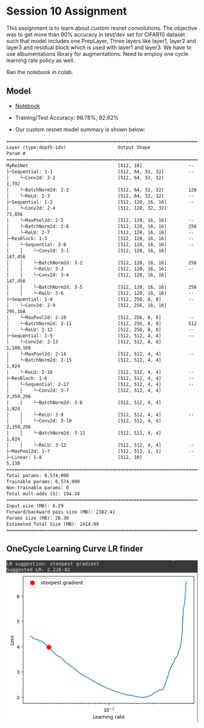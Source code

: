 # Session 10 Assignment

This assignment is to learn about custom resnet convolutions. The objective was to get more than 90% accuracy in test/dev set for CIFAR10 dataset such that model includes one PrepLayer, Three layers like layer1, layer2 and layer3 and residual block which is used with layer1 and layer3. We have to use albumentations library for augmentations. Need to employ one cycle learning rate policy as well.

Ran the notebook in colab.

## Model

- [Notebook](session10.ipynb)

- Training/Test Accuracy: 96.78%, 92.92%

- Our custom resnet model summary is shown below:

```
==========================================================================================
Layer (type:depth-idx)                   Output Shape              Param #
==========================================================================================
MyResNet                                 [512, 10]                 --
├─Sequential: 1-1                        [512, 64, 32, 32]         --
│    └─Conv2d: 2-1                       [512, 64, 32, 32]         1,792
│    └─BatchNorm2d: 2-2                  [512, 64, 32, 32]         128
│    └─ReLU: 2-3                         [512, 64, 32, 32]         --
├─Sequential: 1-2                        [512, 128, 16, 16]        --
│    └─Conv2d: 2-4                       [512, 128, 32, 32]        73,856
│    └─MaxPool2d: 2-5                    [512, 128, 16, 16]        --
│    └─BatchNorm2d: 2-6                  [512, 128, 16, 16]        256
│    └─ReLU: 2-7                         [512, 128, 16, 16]        --
├─ResBlock: 1-3                          [512, 128, 16, 16]        --
│    └─Sequential: 2-8                   [512, 128, 16, 16]        --
│    │    └─Conv2d: 3-1                  [512, 128, 16, 16]        147,456
│    │    └─BatchNorm2d: 3-2             [512, 128, 16, 16]        256
│    │    └─ReLU: 3-3                    [512, 128, 16, 16]        --
│    │    └─Conv2d: 3-4                  [512, 128, 16, 16]        147,456
│    │    └─BatchNorm2d: 3-5             [512, 128, 16, 16]        256
│    │    └─ReLU: 3-6                    [512, 128, 16, 16]        --
├─Sequential: 1-4                        [512, 256, 8, 8]          --
│    └─Conv2d: 2-9                       [512, 256, 16, 16]        295,168
│    └─MaxPool2d: 2-10                   [512, 256, 8, 8]          --
│    └─BatchNorm2d: 2-11                 [512, 256, 8, 8]          512
│    └─ReLU: 2-12                        [512, 256, 8, 8]          --
├─Sequential: 1-5                        [512, 512, 4, 4]          --
│    └─Conv2d: 2-13                      [512, 512, 8, 8]          1,180,160
│    └─MaxPool2d: 2-14                   [512, 512, 4, 4]          --
│    └─BatchNorm2d: 2-15                 [512, 512, 4, 4]          1,024
│    └─ReLU: 2-16                        [512, 512, 4, 4]          --
├─ResBlock: 1-6                          [512, 512, 4, 4]          --
│    └─Sequential: 2-17                  [512, 512, 4, 4]          --
│    │    └─Conv2d: 3-7                  [512, 512, 4, 4]          2,359,296
│    │    └─BatchNorm2d: 3-8             [512, 512, 4, 4]          1,024
│    │    └─ReLU: 3-9                    [512, 512, 4, 4]          --
│    │    └─Conv2d: 3-10                 [512, 512, 4, 4]          2,359,296
│    │    └─BatchNorm2d: 3-11            [512, 512, 4, 4]          1,024
│    │    └─ReLU: 3-12                   [512, 512, 4, 4]          --
├─MaxPool2d: 1-7                         [512, 512, 1, 1]          --
├─Linear: 1-8                            [512, 10]                 5,130
==========================================================================================
Total params: 6,574,090
Trainable params: 6,574,090
Non-trainable params: 0
Total mult-adds (G): 194.34
==========================================================================================
Input size (MB): 6.29
Forward/backward pass size (MB): 2382.41
Params size (MB): 26.30
Estimated Total Size (MB): 2414.99
==========================================================================================

```

## OneCycle Learning Curve LR finder
![image](./imgs/onecycleresult.png)